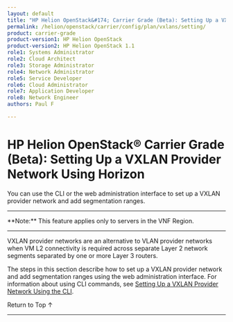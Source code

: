 ```yaml
---
layout: default
title: "HP Helion OpenStack&#174; Carrier Grade (Beta): Setting Up a VXLAN Provider Network using Horizon"
permalink: /helion/openstack/carrier/config/plan/vxlans/setting/
product: carrier-grade
product-version1: HP Helion OpenStack
product-version2: HP Helion OpenStack 1.1
role1: Systems Administrator 
role2: Cloud Architect 
role3: Storage Administrator 
role4: Network Administrator 
role5: Service Developer 
role6: Cloud Administrator 
role7: Application Developer 
role8: Network Engineer 
authors: Paul F

---
```

<!--UNDER REVISION-->

<script>

function PageRefresh {
onLoad="window.refresh"
}

PageRefresh();

</script>

<!-- <p style="font-size: small;"> <a href="/helion/openstack/carrier/services/imaging/overview/">&#9664; PREV</a> | <a href="/helion/openstack/carrier/services/overview/">&#9650; UP</a> | <a href="/helion/openstack/carrier/services/object/overview/"> NEXT &#9654</a> </p> -->

# HP Helion OpenStack&#174; Carrier Grade (Beta): Setting Up a VXLAN Provider Network Using Horizon
<!-- From the Titanium Server Admin Guide -->

You can use the CLI or the web administration interface to set up a VXLAN provider network and add segmentation ranges.

<hr>
**Note:** This feature applies only to servers in the VNF Region.
<hr>

VXLAN provider networks are an alternative to VLAN provider networks when VM L2 connectivity is required across separate Layer 2 network segments separated by one or more Layer 3 routers.

The steps in this section describe how to set up a VXLAN provider network and add segmentation ranges using the web administration interface. For information about using CLI commands, see [Setting Up a VXLAN Provider Network Using the CLI](/helion/openstack/carrier/config/plan/vxlans/setting/).



<a href="#top" style="padding:14px 0px 14px 0px; text-decoration: none;"> Return to Top &#8593; </a>
 
----